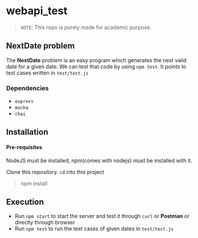 # webapi\_test

>`NOTE`: This repo is purely made for academic purpose.

## NextDate problem

The **NextDate** problem is an easy program which generates the next valid date for a given date.
We can test that code by using `npm test`. It points to test cases written in
`test/test.js`

### Dependencies

* `express`
* `mocha`
* `chai`

## Installation

#### Pre-requisites

NodeJS must be installed, npm(comes with nodejs) must be installed with it.

Clone this repository. `cd` into this project 
> npm install

## Execution

* Run `npm start` to start the server and test it through `curl` or **Postman** or directly through browser
* Run `npm test` to run the test cases of given dates in `test/test.js`
